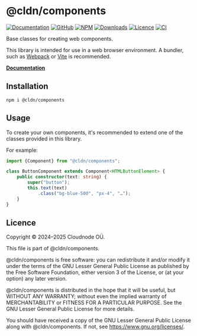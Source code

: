 # @cldn/components

[![Documentation](https://img.shields.io/badge/Documentation-blue)](https://components.cldn.pro/)
[![GitHub](https://img.shields.io/badge/GitHub-181717?logo=github)](https://github.com/cloudnode-pro/components)
[![NPM](https://img.shields.io/npm/v/@cldn/components.svg)](https://www.npmjs.com/package/@cldn/components)
[![Downloads](https://img.shields.io/npm/d18m/@cldn/components.svg)](https://www.npmjs.com/package/@cldn/components)
[![Licence](https://img.shields.io/github/license/cloudnode-pro/components)](https://github.com/cloudnode-pro/components/blob/main/LICENSE)
[![CI](https://github.com/cloudnode-pro/components/actions/workflows/ci.yml/badge.svg)](https://github.com/cloudnode-pro/components/actions/workflows/ci.yml)

Base classes for creating web components.

This library is intended for use in a web browser environment. A bundler, such as [Webpack](https://webpack.js.org/)
or [Vite](https://vitejs.dev/) is recommended.

[**Documentation**](https://components.cldn.pro)

## Installation

```shell
npm i @cldn/components
```

## Usage

To create your own components, it's recommended to extend one of the classes provided in this library.

For example:

```ts
import {Component} from "@cldn/components";

class ButtonComponent extends Component<HTMLButtonElement> {
    public constructor(text: string) {
        super("button");
        this.text(text)
            .class("bg-blue-500", "px-4", "…");
    }
}
```

## Licence

Copyright © 2024–2025 Cloudnode OÜ.

This file is part of @cldn/components.

@cldn/components is free software: you can redistribute it and/or modify it under the terms of the GNU Lesser General
Public License as published by the Free Software Foundation, either version 3 of the License, or (at your option) any
later version.

@cldn/components is distributed in the hope that it will be useful, but WITHOUT ANY WARRANTY; without even the implied
warranty of MERCHANTABILITY or FITNESS FOR A PARTICULAR PURPOSE. See the GNU Lesser General Public License for more
details.

You should have received a copy of the GNU Lesser General Public License along with @cldn/components. If not,
see https://www.gnu.org/licenses/.
